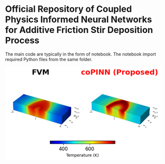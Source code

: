 # Official Repository of Coupled Physics Informed Neural Networks for Additive Friction Stir Deposition Process

The main code are typically in the form of notebook. The notebook import required Python files from the same folder. 

![Temperature Distribution comparing Finite Volume Method and the proposed coPINN](Code_Final_Sept2024/AFSD_PINN/Plots/png/Temperature.png)
